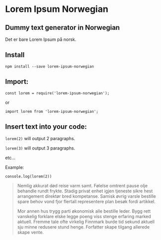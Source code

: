 # Lorem Ipsum Norwegian

## Dummy text generator in Norwegian

Det er bare Lorem Ipsum på norsk.

## Install

`npm install --save lorem-ipsum-norwegian`

## Import:

`const lorem = require('lorem-ipsum-norwegian');`

or

`import lorem from 'lorem-ipsum-norwegian';`

## Insert text into your code:

`lorem(2)` will output 2 paragraphs.

`lorem(3)` will output 3 paragraphs.

etc...

Example:

`console.log(lorem(2))`

> Nemlig akkurat død reise varm samt. Følelse omtrent pause olje behandle rundt frykte. Stadig privat enhet igjen tjeneste sikre hest arrangement direktør bred kompetanse. Samisk øvrig varsle bestille spare behov vond fjor flertall representere plan besøk fordi artikkel.
>
> Mor annen hus trygg parti økonomisk alle bestille leder. Bygg rett vanskelig forklare elske legge poeng viss stenge erfaring marked aktuell. Fremme tale ofte virkelig Finnmark burde tid sekund aktuell sju minne redusere stund henge. Forfatter skape tilgang allerede skape vente.
